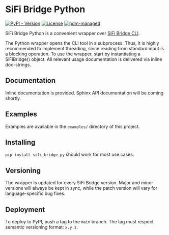 # SiFi Bridge Python

[![PyPI - Version](https://img.shields.io/pypi/v/sifi_bridge_py)](https://pypi.org/project/sifi-bridge-py/)
[![License](https://img.shields.io/github/license/SiFiLabs/sifi-bridge-py)](https://github.com/SiFiLabs/sifi-bridge-py/blob/main/LICENSE)
[![pdm-managed](https://img.shields.io/badge/pdm-managed-blueviolet)](https://pdm-project.org)

SiFi Bridge Python is a convenient wrapper over [SiFi Bridge CLI](https://github.com/SiFiLabs/sifi-bridge-pub).

The Python wrapper opens the CLI tool in a subprocess. Thus, it is highly recommended to implement threading, since reading from standard input is a blocking operation. To use the wrapper, start by instantiating a SiFiBridge() object. All relevant usage documentation is delivered via inline doc-strings.

## Documentation

Inline documentation is provided. Sphinx API documentation will be coming shortly.

## Examples

Examples are available in the `examples/` directory of this project.

## Installing

`pip install sifi_bridge_py` should work for most use cases.

## Versioning

The wrapper is updated for every SiFi Bridge version. Major and minor versions will always be kept in sync, while the patch version will vary for language-specific bug fixes.

## Deployment

To deploy to PyPI, push a tag to the `main` branch. The tag must respect semantic versioning format: `x.y.z`.